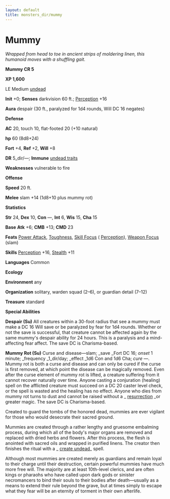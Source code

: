 ```yaml
---
layout: default
title: monsters_dir/mummy
---
```

# Mummy

_Wrapped from head to toe in ancient strips of moldering linen, this humanoid moves with a shuffling gait._

**Mummy CR 5**

**XP 1,600**

LE Medium [undead](../creatureTypes#_undead)

**Init** +0; **Senses** darkvision 60 ft.; [Perception](../../skills_dir/perception#_perception) +16

**Aura** despair (30 ft., paralyzed for 1d4 rounds, Will DC 16 negates)

**Defense**

**AC** 20, touch 10, flat-footed 20 (+10 natural)

**hp** 60 (8d8+24)

**Fort** +4, **Ref** +2, **Will** +8

**DR** 5_dir/—; **Immune** [undead traits](../universalMonsterRules#_undead-traits)

**Weaknesses** vulnerable to fire

**Offense**

**Speed** 20 ft.

**Melee** slam +14 (1d8+10 plus mummy rot)

**Statistics**

**Str** 24, **Dex** 10, **Con** —, **Int** 6, **Wis** 15, **Cha** 15

**Base**  **Atk** +6; **CMB** +13; **CMD** 23

**Feats** [Power Attack](../../feats#_power-attack), [Toughness](../../feats#_toughness), [Skill Focus](../../feats#_skill-focus) ( [Perception](../../skills_dir/perception#_perception)), [Weapon Focus](../../feats#_weapon-focus) (slam)

**Skills** [Perception](../../skills_dir/perception#_perception) +16, [Stealth](../../skills_dir/stealth#_stealth) +11

**Languages** Common

**Ecology**

**Environment** any

**Organization** solitary, warden squad (2–6), or guardian detail (7–12)

**Treasure** standard

**Special Abilities**

**Despair (Su)** All creatures within a 30-foot radius that see a mummy must make a DC 16 Will save or be paralyzed by fear for 1d4 rounds. Whether or not the save is successful, that creature cannot be affected again by the same mummy's despair ability for 24 hours. This is a paralysis and a mind-affecting fear affect. The save DC is Charisma-based.

**Mummy Rot (Su)** Curse and disease—slam; _save _Fort DC 16; _onset_ 1 minute; _frequency _1_dir/day; _effect _1d6 Con and 1d6 Cha; _cure_ —. Mummy rot is both a curse and disease and can only be cured if the curse is first removed, at which point the disease can be magically removed. Even after the curse element of mummy rot is lifted, a creature suffering from it cannot recover naturally over time. Anyone casting a conjuration (healing) spell on the afflicted creature must succeed on a DC 20 caster level check, or the spell is wasted and the healing has no effect. Anyone who dies from mummy rot turns to dust and cannot be raised without a _ [resurrection](../../spells_dir/resurrection#_resurrection) _or greater magic. The save DC is Charisma-based.

Created to guard the tombs of the honored dead, mummies are ever vigilant for those who would desecrate their sacred ground.

Mummies are created through a rather lengthy and gruesome embalming process, during which all of the body's major organs are removed and replaced with dried herbs and flowers. After this process, the flesh is anointed with sacred oils and wrapped in purified linens. The creator then finishes the ritual with a _ [create undead](../../spells_dir/createUndead#_create-undead)_ spell.

Although most mummies are created merely as guardians and remain loyal to their charge until their destruction, certain powerful mummies have much more free will. The majority are at least 10th-level clerics, and are often kings or pharaohs who have called upon dark gods or sinister necromancers to bind their souls to their bodies after death—usually as a means to extend their rule beyond the grave, but at times simply to escape what they fear will be an eternity of torment in their own afterlife.

